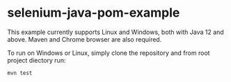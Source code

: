 # selenium-java-pom-example

This example currently supports Linux and Windows, both with Java 12 and above. Maven and Chrome browser are also required.

To run on Windows or Linux, simply clone the repository and from root project diectory run:
```
mvn test
```
